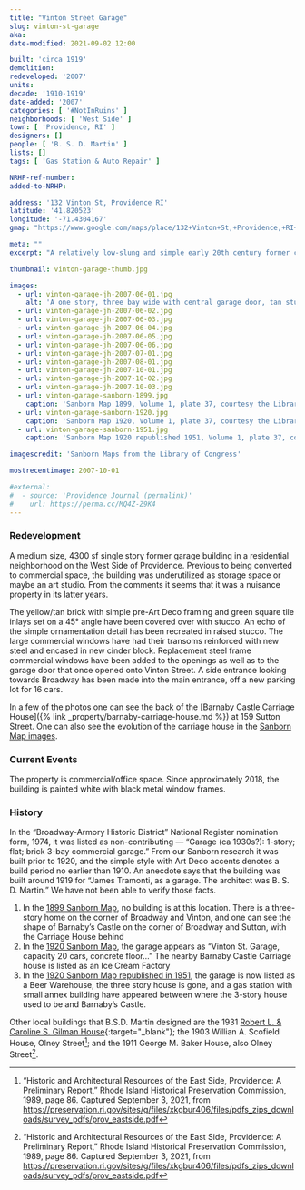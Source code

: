 ```yaml
---
title: "Vinton Street Garage"
slug: vinton-st-garage
aka:
date-modified: 2021-09-02 12:00

built: 'circa 1919'
demolition:
redeveloped: '2007'
units:
decade: '1910-1919'
date-added: '2007'
categories: [ '#NotInRuins' ]
neighborhoods: [ 'West Side' ]
town: [ 'Providence, RI' ]
designers: []
people: [ 'B. S. D. Martin' ]
lists: []
tags: [ 'Gas Station & Auto Repair' ]

NRHP-ref-number:
added-to-NRHP:

address: '132 Vinton St, Providence RI'
latitude: '41.820523'
longitude: '-71.4304167'
gmap: "https://www.google.com/maps/place/132+Vinton+St,+Providence,+RI+02909/@41.820523,-71.4304167,17z"

meta: ""
excerpt: "A relatively low-slung and simple early 20th century former car repair garage in a residential portion off Broadway"

thumbnail: vinton-garage-thumb.jpg

images:
  - url: vinton-garage-jh-2007-06-01.jpg
    alt: 'A one story, three bay wide with central garage door, tan stucco covered former car garage. The building was once faced in yellow tan glazed brick but has since been covered over.'
  - url: vinton-garage-jh-2007-06-02.jpg
  - url: vinton-garage-jh-2007-06-03.jpg
  - url: vinton-garage-jh-2007-06-04.jpg
  - url: vinton-garage-jh-2007-06-05.jpg
  - url: vinton-garage-jh-2007-06-06.jpg
  - url: vinton-garage-jh-2007-07-01.jpg
  - url: vinton-garage-jh-2007-08-01.jpg
  - url: vinton-garage-jh-2007-10-01.jpg
  - url: vinton-garage-jh-2007-10-02.jpg
  - url: vinton-garage-jh-2007-10-03.jpg
  - url: vinton-garage-sanborn-1899.jpg
    caption: 'Sanborn Map 1899, Volume 1, plate 37, courtesy the Library of Congress — The garage has not been built yet. There is a three-story home on the corner of Broadway and Vinton, and one can see the shape of Barnaby’s Castle on the corner of Broadway and Sutton, with the Carriage House behind.'
  - url: vinton-garage-sanborn-1920.jpg
    caption: 'Sanborn Map 1920, Volume 1, plate 37, courtesy the Library of Congress — The garage appears as “Vinton St. Garage, capacity 20 cars, concrete floor…” The nearby Barnaby Castle Carriage house is listed as an Ice Cream Factory.'
  - url: vinton-garage-sanborn-1951.jpg
    caption: 'Sanborn Map 1920 republished 1951, Volume 1, plate 37, courtesy the Library of Congress — The garage is now listed as a Beer Warehouse, the three story house is gone, and a gas station with small annex building have appeared between where the 3-story house used to be and Barnaby’s Castle.'

imagescredit: 'Sanborn Maps from the Library of Congress'

mostrecentimage: 2007-10-01

#external:
#  - source: 'Providence Journal (permalink)'
#    url: https://perma.cc/MQ4Z-Z9K4
---
```


### Redevelopment

A medium size, 4300 sf single story former garage building in a residential neighborhood on the West Side of Providence. Previous to being converted to commercial space, the building was underutilized as storage space or maybe an art studio. From the comments it seems that it was a nuisance property in its latter years. 

The yellow/tan brick with simple pre-Art Deco framing and green square tile inlays set on a 45° angle have been covered over with stucco. An echo of the simple ornamentation detail has been recreated in raised stucco. The large commercial windows have had their transoms reinforced with new steel and encased in new cinder block. Replacement steel frame commercial windows have been added to the openings as well as to the garage door that once opened onto Vinton Street. A side entrance looking towards Broadway has been made into the main entrance, off a new parking lot for 16 cars. 

In a few of the photos one can see the back of the [Barnaby Castle Carriage House]({% link _property/barnaby-carriage-house.md %}) at 159 Sutton Street. One can also see the evolution of the carriage house in the [Sanborn Map images](#photo-vinton-garage-sanborn-1899). 


### Current Events

The property is commercial/office space. Since approximately 2018, the building is painted white with black metal window frames. 


### History

In the “Broadway-Armory Historic District” National Register nomination form, 1974, it was listed as non-contributing — “Garage (ca 1930s?): 1-story; flat; brick 3-bay commercial garage.” From our Sanborn research it was built prior to 1920, and the simple style with Art Deco accents denotes a build period no earlier than 1910. An anecdote says that the building was built around 1919 for “James Tramonti, as a garage. The architect was B. S. D. Martin.” We have not been able to verify those facts. 

1. In the [1899 Sanborn Map](#photo-vinton-garage-sanborn-1899), no building is at this location. There is a three-story home on the corner of Broadway and Vinton, and one can see the shape of Barnaby’s Castle on the corner of Broadway and Sutton, with the Carriage House behind
1. In the [1920 Sanborn Map](#photo-vinton-garage-sanborn-1920), the garage appears as “Vinton St. Garage, capacity 20 cars, concrete floor…” The nearby Barnaby Castle Carriage house is listed as an Ice Cream Factory
1. In the [1920 Sanborn Map republished in 1951](#photo-vinton-garage-sanborn-1951), the garage is now listed as a Beer Warehouse, the three story house is gone, and a gas station with small annex building have appeared between where the 3-story house used to be and Barnaby’s Castle.

Other local buildings that B.S.D. Martin designed are the 1931 [Robert L. & Caroline S. Gilman House](//guide.ppsri.org/property/robert-l-caroline-s-gilman-house){:target="_blank"}; the 1903 Willian A. Scofield House, Olney Street[^1]; and the 1911 George M. Baker House, also Olney Street[^1].

[^1]: “Historic and Architectural Resources of the East Side, Providence: A Preliminary Report,” Rhode Island Historical Preservation Commission, 1989, page 86. Captured September 3, 2021, from https://preservation.ri.gov/sites/g/files/xkgbur406/files/pdfs_zips_downloads/survey_pdfs/prov_eastside.pdf
